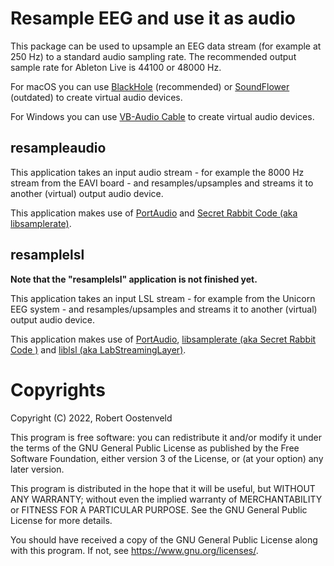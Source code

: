 # Resample EEG and use it as audio

This package can be used to upsample an EEG data stream (for example at 250 Hz) to a standard audio sampling rate. The recommended output sample rate for Ableton Live is 44100 or 48000 Hz.

For macOS you can use [BlackHole](https://github.com/ExistentialAudio/BlackHole) (recommended) or [SoundFlower](https://github.com/mattingalls/Soundflower) (outdated) to create virtual audio devices.

For Windows you can use [VB-Audio Cable](https://vb-audio.com/Cable/index.htm) to create virtual audio devices.

## resampleaudio

This application takes an input audio stream - for example the 8000 Hz stream from the EAVI board - and resamples/upsamples and streams it to another (virtual) output audio device.

This application makes use of [PortAudio](http://www.portaudio.com) and [Secret Rabbit Code (aka libsamplerate)](http://libsndfile.github.io/libsamplerate/).

## resamplelsl

**Note that the "resamplelsl" application is not finished yet.**

This application takes an input LSL stream - for example from the Unicorn EEG system - and resamples/upsamples and streams it to another (virtual) output audio device.

This application makes use of [PortAudio](http://www.portaudio.com), [libsamplerate (aka Secret Rabbit Code )](http://libsndfile.github.io/libsamplerate/) and [liblsl (aka LabStreamingLayer)](https://labstreaminglayer.readthedocs.io/projects/liblsl/).

# Copyrights

Copyright (C) 2022, Robert Oostenveld

This program is free software: you can redistribute it and/or modify it under the terms of the GNU General Public License as published by the Free Software Foundation, either version 3 of the License, or (at your option) any later version.

This program is distributed in the hope that it will be useful, but WITHOUT ANY WARRANTY; without even the implied warranty of MERCHANTABILITY or FITNESS FOR A PARTICULAR PURPOSE. See the GNU General Public License for more details.

You should have received a copy of the GNU General Public License along with this program. If not, see <https://www.gnu.org/licenses/>.

